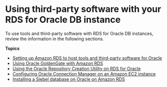 # Using third\-party software with your RDS for Oracle DB instance<a name="Oracle.Resources"></a>

To use tools and third\-party software with RDS for Oracle DB instances, review the information in the following sections\.

**Topics**
+ [Setting up Amazon RDS to host tools and third\-party software for Oracle](Oracle.Resources.Shared.md)
+ [Using Oracle GoldenGate with Amazon RDS](Appendix.OracleGoldenGate.md)
+ [Using the Oracle Repository Creation Utility on RDS for Oracle](Oracle.Resources.RCU.md)
+ [Configuring Oracle Connection Manager on an Amazon EC2 instance](oracle-cman.md)
+ [Installing a Siebel database on Oracle on Amazon RDS](Oracle.Resources.Siebel.md)